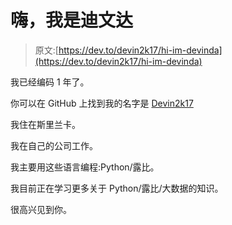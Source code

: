 # 嗨，我是迪文达

> 原文:[https://dev.to/devin2k17/hi-im-devinda](https://dev.to/devin2k17/hi-im-devinda)

我已经编码 1 年了。

你可以在 GitHub 上找到我的名字是 [Devin2k17](https://github.com/Devin2k17)

我住在斯里兰卡。

我在自己的公司工作。

我主要用这些语言编程:Python/露比。

我目前正在学习更多关于 Python/露比/大数据的知识。

很高兴见到你。